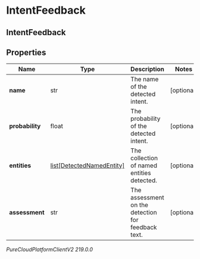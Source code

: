 # IntentFeedback

## IntentFeedback

## Properties

|Name | Type | Description | Notes|
|------------ | ------------- | ------------- | -------------|
| **name** | str | The name of the detected intent. | [optional] |
| **probability** | float | The probability of the detected intent. | [optional] |
| **entities** | [list[DetectedNamedEntity]](DetectedNamedEntity) | The collection of named entities detected. | [optional] |
| **assessment** | str | The assessment on the detection for feedback text. | [optional] |



_PureCloudPlatformClientV2 219.0.0_
